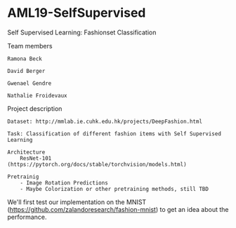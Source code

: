 # AML19-SelfSupervised

Self Supervised Learning: Fashionset Classification

Team members

    Ramona Beck

    David Berger

    Gwenael Gendre

    Nathalie Froidevaux

Project description

    Dataset: http://mmlab.ie.cuhk.edu.hk/projects/DeepFashion.html

    Task: Classification of different fashion items with Self Supervised Learning

    Architecture
        ResNet-101 (https://pytorch.org/docs/stable/torchvision/models.html)
        
    Pretrainig
        - Image Rotation Predictions
        - Maybe Colorization or other pretraining methods, still TBD
        

We'll first test our implementation on the MNIST (https://github.com/zalandoresearch/fashion-mnist) to get an idea about the performance.
